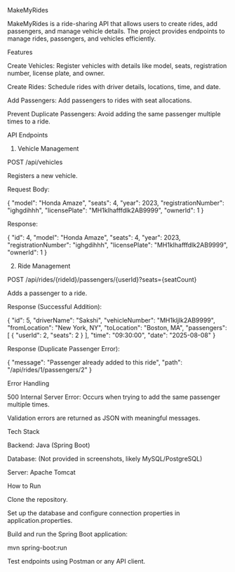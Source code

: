 MakeMyRides

MakeMyRides is a ride-sharing API that allows users to create rides, add passengers, and manage vehicle details. The project provides endpoints to manage rides, passengers, and vehicles efficiently.

Features

Create Vehicles: Register vehicles with details like model, seats, registration number, license plate, and owner.

Create Rides: Schedule rides with driver details, locations, time, and date.

Add Passengers: Add passengers to rides with seat allocations.

Prevent Duplicate Passengers: Avoid adding the same passenger multiple times to a ride.

API Endpoints
1. Vehicle Management

POST /api/vehicles

Registers a new vehicle.

Request Body:

{
  "model": "Honda Amaze",
  "seats": 4,
  "year": 2023,
  "registrationNumber": "ighgdihhh",
  "licensePlate": "MH1klhafffdlk2AB9999",
  "ownerId": 1
}


Response:

{
  "id": 4,
  "model": "Honda Amaze",
  "seats": 4,
  "year": 2023,
  "registrationNumber": "ighgdihhh",
  "licensePlate": "MH1klhafffdlk2AB9999",
  "ownerId": 1
}

2. Ride Management

POST /api/rides/{rideId}/passengers/{userId}?seats={seatCount}

Adds a passenger to a ride.

Response (Successful Addition):

{
  "id": 5,
  "driverName": "Sakshi",
  "vehicleNumber": "MH1kljlk2AB9999",
  "fromLocation": "New York, NY",
  "toLocation": "Boston, MA",
  "passengers": [
    {
      "userId": 2,
      "seats": 2
    }
  ],
  "time": "09:30:00",
  "date": "2025-08-08"
}


Response (Duplicate Passenger Error):

{
  "message": "Passenger already added to this ride",
  "path": "/api/rides/1/passengers/2"
}

Error Handling

500 Internal Server Error: Occurs when trying to add the same passenger multiple times.

Validation errors are returned as JSON with meaningful messages.

Tech Stack

Backend: Java (Spring Boot)

Database: (Not provided in screenshots, likely MySQL/PostgreSQL)

Server: Apache Tomcat

How to Run

Clone the repository.

Set up the database and configure connection properties in application.properties.

Build and run the Spring Boot application:

mvn spring-boot:run


Test endpoints using Postman or any API client.
